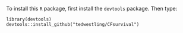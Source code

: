 To install this `R` package, first install the `devtools` package. Then type:

```
library(devtools)
devtools::install_github("tedwestling/CFsurvival")
```
